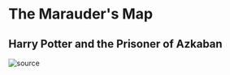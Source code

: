 # The Marauder's Map
## Harry Potter and the Prisoner of Azkaban
<img src="./assets/final.gif" alt="source">